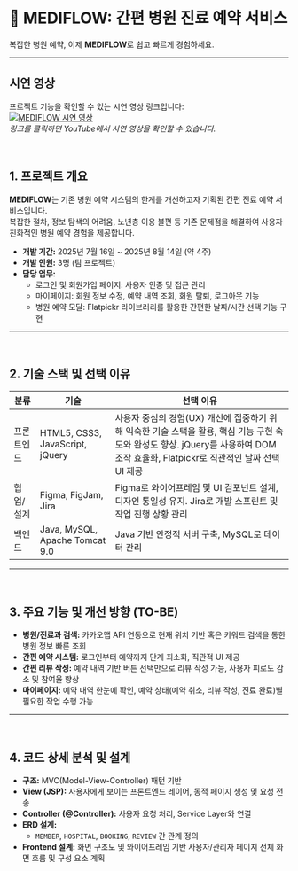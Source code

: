 # 🏥 MEDIFLOW: 간편 병원 진료 예약 서비스

복잡한 병원 예약, 이제 **MEDIFLOW**로 쉽고 빠르게 경험하세요.

---

## 시연 영상

프로젝트 기능을 확인할 수 있는 시연 영상 링크입니다:  
[![MEDIFLOW 시연 영상](https://img.youtube.com/vi/-REm3UwH1Bs/0.jpg)](https://www.youtube.com/watch?v=-REm3UwH1Bs)  
*링크를 클릭하면 YouTube에서 시연 영상을 확인할 수 있습니다.*

<br>

## 1. 프로젝트 개요

**MEDIFLOW**는 기존 병원 예약 시스템의 한계를 개선하고자 기획된 간편 진료 예약 서비스입니다.  
복잡한 절차, 정보 탐색의 어려움, 노년층 이용 불편 등 기존 문제점을 해결하여 사용자 친화적인 병원 예약 경험을 제공합니다.

- **개발 기간:** 2025년 7월 16일 ~ 2025년 8월 14일 (약 4주)  
- **개발 인원:** 3명 (팀 프로젝트)  
- **담당 업무:**  
  - 로그인 및 회원가입 페이지: 사용자 인증 및 접근 관리  
  - 마이페이지: 회원 정보 수정, 예약 내역 조회, 회원 탈퇴, 로그아웃 기능  
  - 병원 예약 모달: Flatpickr 라이브러리를 활용한 간편한 날짜/시간 선택 기능 구현  

---
<br>

## 2. 기술 스택 및 선택 이유

| 분류 | 기술 | 선택 이유 |
|------|------|-----------|
| 프론트엔드 | HTML5, CSS3, JavaScript, jQuery | 사용자 중심의 경험(UX) 개선에 집중하기 위해 익숙한 기술 스택을 활용, 핵심 기능 구현 속도와 완성도 향상. jQuery를 사용하여 DOM 조작 효율화, Flatpickr로 직관적인 날짜 선택 UI 제공 |
| 협업/설계 | Figma, FigJam, Jira | Figma로 와이어프레임 및 UI 컴포넌트 설계, 디자인 통일성 유지. Jira로 개발 스프린트 및 작업 진행 상황 관리 |
| 백엔드 | Java, MySQL, Apache Tomcat 9.0 | Java 기반 안정적 서버 구축, MySQL로 데이터 관리 |

---
<br>

## 3. 주요 기능 및 개선 방향 (TO-BE)

- **병원/진료과 검색:** 카카오맵 API 연동으로 현재 위치 기반 혹은 키워드 검색을 통한 병원 정보 빠른 조회  
- **간편 예약 시스템:** 로그인부터 예약까지 단계 최소화, 직관적 UI 제공  
- **간편 리뷰 작성:** 예약 내역 기반 버튼 선택만으로 리뷰 작성 가능, 사용자 피로도 감소 및 참여율 향상  
- **마이페이지:** 예약 내역 한눈에 확인, 예약 상태(예약 취소, 리뷰 작성, 진료 완료)별 필요한 작업 수행 가능

---
<br>

## 4. 코드 상세 분석 및 설계

- **구조:** MVC(Model-View-Controller) 패턴 기반  
- **View (JSP):** 사용자에게 보이는 프론트엔드 레이어, 동적 페이지 생성 및 요청 전송  
- **Controller (@Controller):** 사용자 요청 처리, Service Layer와 연결  
- **ERD 설계:**  
  - `MEMBER`, `HOSPITAL`, `BOOKING`, `REVIEW` 간 관계 정의  
- **Frontend 설계:** 화면 구조도 및 와이어프레임 기반 사용자/관리자 페이지 전체 화면 흐름 및 구성 요소 계획